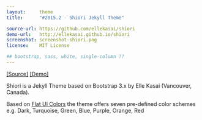 ```yaml
---
layout:     theme
title:      "#2015.2 - Shiori Jekyll Theme"

source-url: https://github.com/ellekasai/shiori
demo-url:   http://ellekasai.github.io/shiori
screenshot: screenshot-shiori.png
license:    MIT License

## bootstrap, sass, white, single-column ??
---
```


[[Source]]({{page.source-url}}) [[Demo]]({{page.demo-url}})


Shiori is a Jekyll Theme based on Bootstrap 3.x by Elle Kasai (Vancouver, Canada).

Based on [Flat UI Colors](http://flatuicolors.com) the theme offers
seven pre-defined color schemes
e.g. Dark, Turquoise, Green, Blue, Purple, Orange, Red



